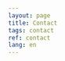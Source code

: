 ```yaml
---
layout: page
title: Contact
tags: contact
ref: contact
lang: en
---
```


<!--CTO @ [Skipjaq](http://www.skipjaq.com). We optimise your applications using-->
<!--fancy machine learning cleverness. -->

<!--In a past life, I was co-founder of [SpringSource](https://spring.io/) which was-->
<!--acquired by [VMware](https://www.vmware.com). After SpringSource I spent some-->
<!--time working in consumer finance as co-founder and CTO of [Bamboo-->
<!--Loans](https://www.bambooloans.com).-->


